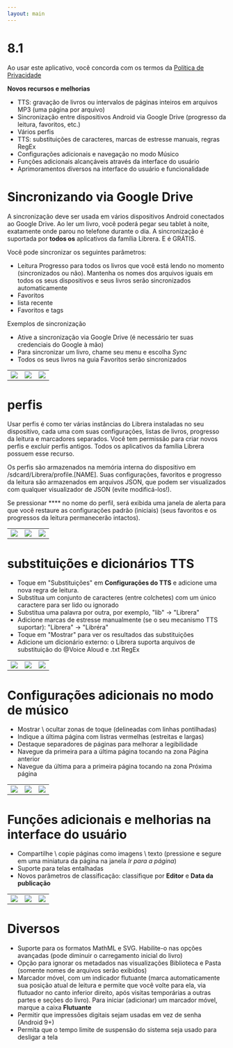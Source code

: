 ```yaml
---
layout: main
---
```


# 8.1

Ao usar este aplicativo, você concorda com os termos da [Política de Privacidade](/PrivacyPolicy/pt)

**Novos recursos e melhorias**

* TTS: gravação de livros ou intervalos de páginas inteiros em arquivos MP3 (uma página por arquivo)
* Sincronização entre dispositivos Android via Google Drive (progresso da leitura, favoritos, etc.)
* Vários perfis
* TTS: substituições de caracteres, marcas de estresse manuais, regras RegEx
* Configurações adicionais e navegação no modo Músico
* Funções adicionais alcançáveis através da interface do usuário
* Aprimoramentos diversos na interface do usuário e funcionalidade

# Sincronizando via Google Drive

A sincronização deve ser usada em vários dispositivos Android conectados ao Google Drive. Ao ler um livro, você poderá pegar seu tablet à noite, exatamente onde parou no telefone durante o dia. A sincronização é suportada por **todos os** aplicativos da família Librera. E é GRÁTIS.

Você pode sincronizar os seguintes parâmetros:

* Leitura Progresso para todos os livros que você está lendo no momento (sincronizados ou não). Mantenha os nomes dos arquivos iguais em todos os seus dispositivos e seus livros serão sincronizados automaticamente
* Favoritos
* lista recente
* Favoritos e tags

Exemplos de sincronização

* Ative a sincronização via Google Drive (é necessário ter suas credenciais do Google à mão)
* Para sincronizar um livro, chame seu menu e escolha _Sync_
* Todos os seus livros na guia Favoritos serão sincronizados

||||
|-|-|-|
|![](1.png)|![](3.png)|![](2.png)|
 
 
# perfis

Usar perfis é como ter várias instâncias do Librera instaladas no seu dispositivo, cada uma com suas configurações, listas de livros, progresso da leitura e marcadores separados. Você tem permissão para criar novos perfis e excluir perfis antigos. Todos os aplicativos da família Librera possuem esse recurso.

Os perfis são armazenados na memória interna do dispositivo em /sdcard/Librera/profile.[NAME]. Suas configurações, favoritos e progresso da leitura são armazenados em arquivos JSON, que podem ser visualizados com qualquer visualizador de JSON (evite modificá-los!).

Se pressionar **** no nome do perfil, será exibida uma janela de alerta para que você restaure as configurações padrão (iniciais) (seus favoritos e os progressos da leitura permanecerão intactos).

||||
|-|-|-|
|![](4.png)|![](5.png)|![](6.png)|

# substituições e dicionários TTS

* Toque em &quot;Substituições&quot; em **Configurações do TTS** e adicione uma nova regra de leitura.
* Substitua um conjunto de caracteres (entre colchetes) com um único caractere para ser lido ou ignorado
* Substitua uma palavra por outra, por exemplo, &quot;lib&quot; -&gt; &quot;Librera&quot;
* Adicione marcas de estresse manualmente (se o seu mecanismo TTS suportar): &quot;Librera&quot; -&gt; &quot;Libréra&quot;
* Toque em &quot;Mostrar&quot; para ver os resultados das substituições
* Adicione um dicionário externo: o Librera suporta arquivos de substituição do @Voice Aloud e .txt RegEx

||||
|-|-|-|
|![](7.png)|![](8.png)|![](9.png)|

# Configurações adicionais no modo de músico

* Mostrar \ ocultar zonas de toque (delineadas com linhas pontilhadas)
* Indique a última página com listras vermelhas (estreitas e largas)
* Destaque separadores de páginas para melhorar a legibilidade
* Navegue da primeira para a última página tocando na zona Página anterior
* Navegue da última para a primeira página tocando na zona Próxima página

||||
|-|-|-|
|![](10.png)|![](11.png)|![](12.png)|

# Funções adicionais e melhorias na interface do usuário

* Compartilhe \ copie páginas como imagens \ texto (pressione e segure em uma miniatura da página na janela _Ir para a página_)
* Suporte para telas entalhadas
* Novos parâmetros de classificação: classifique por **Editor** e **Data da publicação**

||||
|-|-|-|
|![](13.png)|![](14.png)|![](15.png)|

# Diversos

* Suporte para os formatos MathML e SVG. Habilite-o nas opções avançadas (pode diminuir o carregamento inicial do livro)
* Opção para ignorar os metadados nas visualizações Biblioteca e Pasta (somente nomes de arquivos serão exibidos)
* Marcador móvel, com um indicador flutuante (marca automaticamente sua posição atual de leitura e permite que você volte para ela, via flutuador no canto inferior direito, após visitas temporárias a outras partes e seções do livro). Para iniciar (adicionar) um marcador móvel, marque a caixa **Flutuante**
* Permitir que impressões digitais sejam usadas em vez de senha (Android 9+)
* Permita que o tempo limite de suspensão do sistema seja usado para desligar a tela


